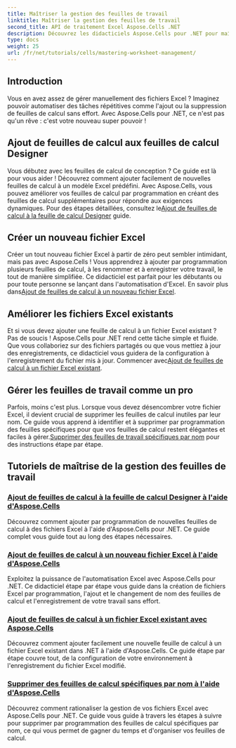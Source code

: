 ```yaml
---
title: Maîtriser la gestion des feuilles de travail
linktitle: Maîtriser la gestion des feuilles de travail
second_title: API de traitement Excel Aspose.Cells .NET
description: Découvrez les didacticiels Aspose.Cells pour .NET pour maîtriser l'automatisation d'Excel. Apprenez à ajouter/supprimer des feuilles de calcul dans des fichiers Excel nouveaux ou existants par programmation.
type: docs
weight: 25
url: /fr/net/tutorials/cells/mastering-worksheet-management/
---
```

## Introduction

Vous en avez assez de gérer manuellement des fichiers Excel ? Imaginez pouvoir automatiser des tâches répétitives comme l'ajout ou la suppression de feuilles de calcul sans effort. Avec Aspose.Cells pour .NET, ce n'est pas qu'un rêve : c'est votre nouveau super pouvoir !  

## Ajout de feuilles de calcul aux feuilles de calcul Designer  

 Vous débutez avec les feuilles de calcul de conception ? Ce guide est là pour vous aider ! Découvrez comment ajouter facilement de nouvelles feuilles de calcul à un modèle Excel prédéfini. Avec Aspose.Cells, vous pouvez améliorer vos feuilles de calcul par programmation en créant des feuilles de calcul supplémentaires pour répondre aux exigences dynamiques. Pour des étapes détaillées, consultez le[Ajout de feuilles de calcul à la feuille de calcul Designer](./adding-worksheets-to-designer-spreadsheet/) guide.  

## Créer un nouveau fichier Excel  

 Créer un tout nouveau fichier Excel à partir de zéro peut sembler intimidant, mais pas avec Aspose.Cells ! Vous apprendrez à ajouter par programmation plusieurs feuilles de calcul, à les renommer et à enregistrer votre travail, le tout de manière simplifiée. Ce didacticiel est parfait pour les débutants ou pour toute personne se lançant dans l'automatisation d'Excel. En savoir plus dans[Ajout de feuilles de calcul à un nouveau fichier Excel](./adding-worksheets-to-new-excel-file/).  

## Améliorer les fichiers Excel existants  

 Et si vous devez ajouter une feuille de calcul à un fichier Excel existant ? Pas de soucis ! Aspose.Cells pour .NET rend cette tâche simple et fluide. Que vous collaboriez sur des fichiers partagés ou que vous mettiez à jour des enregistrements, ce didacticiel vous guidera de la configuration à l'enregistrement du fichier mis à jour. Commencer avec[Ajout de feuilles de calcul à un fichier Excel existant](./adding-worksheets-to-existing-excel-file/).  

## Gérer les feuilles de travail comme un pro  

 Parfois, moins c'est plus. Lorsque vous devez désencombrer votre fichier Excel, il devient crucial de supprimer les feuilles de calcul inutiles par leur nom. Ce guide vous apprend à identifier et à supprimer par programmation des feuilles spécifiques pour que vos feuilles de calcul restent élégantes et faciles à gérer.[Supprimer des feuilles de travail spécifiques par nom](./remove-specific-worksheets-by-name/) pour des instructions étape par étape.  

## Tutoriels de maîtrise de la gestion des feuilles de travail
### [Ajout de feuilles de calcul à la feuille de calcul Designer à l'aide d'Aspose.Cells](./adding-worksheets-to-designer-spreadsheet/)
Découvrez comment ajouter par programmation de nouvelles feuilles de calcul à des fichiers Excel à l'aide d'Aspose.Cells pour .NET. Ce guide complet vous guide tout au long des étapes nécessaires.
### [Ajout de feuilles de calcul à un nouveau fichier Excel à l'aide d'Aspose.Cells](./adding-worksheets-to-new-excel-file/)
Exploitez la puissance de l'automatisation Excel avec Aspose.Cells pour .NET. Ce didacticiel étape par étape vous guide dans la création de fichiers Excel par programmation, l'ajout et le changement de nom des feuilles de calcul et l'enregistrement de votre travail sans effort.
### [Ajout de feuilles de calcul à un fichier Excel existant avec Aspose.Cells](./adding-worksheets-to-existing-excel-file/)
Découvrez comment ajouter facilement une nouvelle feuille de calcul à un fichier Excel existant dans .NET à l'aide d'Aspose.Cells. Ce guide étape par étape couvre tout, de la configuration de votre environnement à l'enregistrement du fichier Excel modifié.
### [Supprimer des feuilles de calcul spécifiques par nom à l'aide d'Aspose.Cells](./remove-specific-worksheets-by-name/)
Découvrez comment rationaliser la gestion de vos fichiers Excel avec Aspose.Cells pour .NET. Ce guide vous guide à travers les étapes à suivre pour supprimer par programmation des feuilles de calcul spécifiques par nom, ce qui vous permet de gagner du temps et d'organiser vos feuilles de calcul.